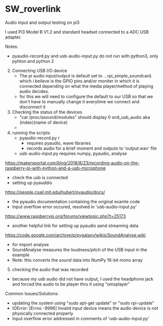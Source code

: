 # SW_roverlink
Audio input and output testing on pi3

I used Pi3 Model B V1.2  and standard headset connected to a ADC USB adapter.

Notes: 
- pyaudio-record.py and usb-audio-input.py do not run with python3, only pyhton and python 2


2. Connecting USB I/O device
    - The pi audio input/output is default set to ...rpi_simple_soundcard. which i believe is the GPIO pins and/or moniter in which it is connected depending on what the media player/method of playing audio decides.
    - for this we will need to configure the default to our USB so that we don't have to manually change it everytime we connect and disconnect it
3. Checking the status of the devices
    - "cat /proc/asound/modules" should display 0 snd_usb_audio aka (index)(name of device)
    - 
4. running the scripts
    - pyaudio-record.py r
        - requires pyaudio, wave libraries
        - records audio for a brief moment and outputs to 'output.wav' file
    - usb-audio-input.py requires numpy, pyaudio, analyse
 
 
 https://makersportal.com/blog/2018/8/23/recording-audio-on-the-raspberry-pi-with-python-and-a-usb-microphone
 - check the usb is connected
 - setting up pyauddio
 
 https://people.csail.mit.edu/hubert/pyaudio/docs/
 - the pyaudio documentation containing the original examle code
 - Input overflow error occured, resolved in 'usb-audio-input.py' 
 
 https://www.raspberrypi.org/forums/viewtopic.php?t=25173
 - another helpful link for setting up pyaudio aand streaming data
 
 https://code.google.com/archive/p/pygalaxy/wikis/SoundAnalyse.wiki
 - for import analyse
 - SoundAnalyse measures the loudness/pitch of the USB input in the example
 - Note: this converts the sound data into NumPy 16-bit mono array
 
 5. checking the audio that was recorded
 - because my usb audio did not have output, I used the headphone jack and forced the audio to be player thru it using "omxplayer"
 
 Common Issues/Solutions:
 - updating the system using "sudo apt-get update" or "sudo rpi-update"
 - IOError: [Errno -9996] Invalid input device means the audio device is not physically connected properly 
 - Input overflow error addressed in comments of 'usb-audio-input.py' 
 
 
